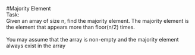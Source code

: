 #Majority Element
\
Task:\
Given an array of size n, find the majority element. The majority element is the element that appears more than floor(n/2) times.\
\
You may assume that the array is non-empty and the majority element always exist in the array
